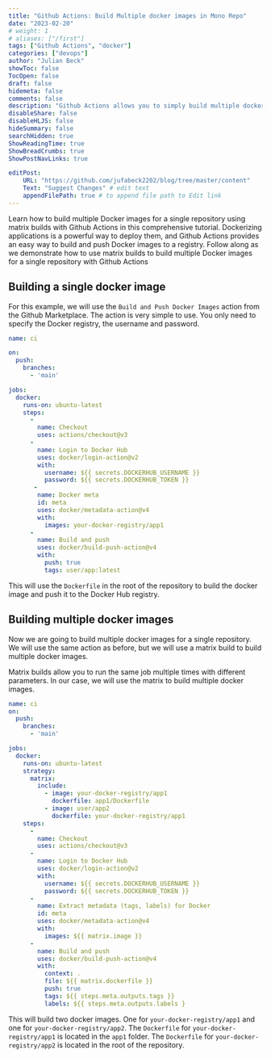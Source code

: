 ```yaml
---
title: "Github Actions: Build Multiple docker images in Mono Repo"
date: "2023-02-20"
# weight: 1
# aliases: ["/first"]
tags: ["Github Actions", "docker"]
categories: ["devops"]
author: "Julian Beck"
showToc: false
TocOpen: false
draft: false
hidemeta: false
comments: false
description: "Github Actions allows you to simply build multiple docker images for a single repository using matrix builds"
disableShare: false
disableHLJS: false
hideSummary: false
searchHidden: true
ShowReadingTime: true
ShowBreadCrumbs: true
ShowPostNavLinks: true

editPost:
    URL: "https://github.com/jufabeck2202/blog/tree/master/content"
    Text: "Suggest Changes" # edit text
    appendFilePath: true # to append file path to Edit link
---
```


Learn how to build multiple Docker images for a single repository using matrix builds with Github Actions in this comprehensive tutorial. Dockerizing applications is a powerful way to deploy them, and Github Actions provides an easy way to build and push Docker images to a registry. Follow along as we demonstrate how to use matrix builds to build multiple Docker images for a single repository with Github Actions

## Building a single docker image
For this example, we will use the `Build and Push Docker Images` action from the Github Marketplace. The action is very simple to use. You only need to specify the Docker registry, the username and password.

```yaml
name: ci

on:
  push:
    branches:
      - 'main'

jobs:
  docker:
    runs-on: ubuntu-latest
    steps:
      -
        name: Checkout
        uses: actions/checkout@v3
      -
        name: Login to Docker Hub
        uses: docker/login-action@v2
        with:
          username: ${{ secrets.DOCKERHUB_USERNAME }}
          password: ${{ secrets.DOCKERHUB_TOKEN }}
	   -
        name: Docker meta
        id: meta
        uses: docker/metadata-action@v4
        with:
          images: your-docker-registry/app1
      -
        name: Build and push
        uses: docker/build-push-action@v4
        with:
          push: true
          tags: user/app:latest

```
This will use the `Dockerfile` in the root of the repository to build the docker image and push it to the Docker Hub registry.

## Building multiple docker images
Now we are going to build multiple docker images for a single repository. We will use the same action as before, but we will use a matrix build to build multiple docker images.

Matrix builds allow you to run the same job multiple times with different parameters. In our case, we will use the matrix to build multiple docker images.

```yaml
name: ci
on:
  push:
    branches:
      - 'main'

jobs:
  docker:
    runs-on: ubuntu-latest
	strategy:
	  matrix:
		include:
		  - image: your-docker-registry/app1
		    dockerfile: app1/Dockerfile
		  - image: user/app2
		    dockerfile: your-docker-registry/app1
    steps:
      -
        name: Checkout
        uses: actions/checkout@v3
      -
        name: Login to Docker Hub
        uses: docker/login-action@v2
        with:
          username: ${{ secrets.DOCKERHUB_USERNAME }}
          password: ${{ secrets.DOCKERHUB_TOKEN }}
	  - 
	    name: Extract metadata (tags, labels) for Docker
        id: meta
        uses: docker/metadata-action@v4
        with:
          images: ${{ matrix.image }}
      -
        name: Build and push
        uses: docker/build-push-action@v4
       	with:
          context: .
          file: ${{ matrix.dockerfile }}
          push: true
          tags: ${{ steps.meta.outputs.tags }}
          labels: ${{ steps.meta.outputs.labels }
```
This will build two docker images. One for `your-docker-registry/app1` and one for `your-docker-registry/app2`. The `Dockerfile` for `your-docker-registry/app1` is located in the `app1` folder. The `Dockerfile` for `your-docker-registry/app2` is located in the root of the repository.

